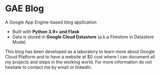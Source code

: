 # GAE Blog
A Google App Engine-based blog application 
 - Built with **Python 3.9+ and Flask** 
 - Data is stored in **Google Cloud Datastore** (a.k.a Firestore in Datastore Mode) 

This blog has been developed as a laboratory to learn more about Google Cloud Platform and to have a website at $0 cost where I can document all my projects and steps in the working world. 
For more information do not hesitate to contact me by email or linkedin.



